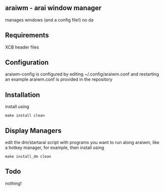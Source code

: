 araiwm - arai window manager
----------------------------
manages windows (and a config file!) no da

Requirements
------------
XCB header files

Configuration
-------------
araiwm-config is configured by editing ~/.config/araiwm.conf and restarting
an example araiwm.conf is provided in the repository

Installation
------------
install using

	make install clean

Display Managers
----------------
edit the dm/startarai script with programs you want to run along araiwm, like a hotkey manager, for example, then install using
	
	make install_dm clean

Todo
----
nothing!
